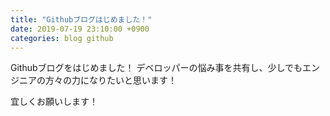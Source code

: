 ```yaml
---
title: "Githubブログはじめました！"
date: 2019-07-19 23:10:00 +0900
categories: blog github
---
```


Githubブログをはじめました！
デベロッパーの悩み事を共有し、少しでもエンジニアの方々の力になりたいと思います！

宜しくお願いします！



[toyo-website]: https://www.tyis.co.jp
[toyo-gh]:   https://github.com/tyis
[toyo-tumblr-blog]: https://blog.tyis.net
[toyo-twitter]: https://twitter.com/TOYO_Internet
